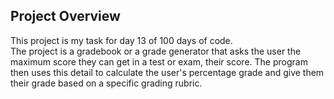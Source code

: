 ## Project Overview  
This project is my task for day 13 of 100 days of code.  
The project is a gradebook or a grade generator that asks the user the maximum score they can get in a test or exam, their score. The program then uses this detail to calculate the user's percentage grade and give them their grade based on a specific grading rubric.